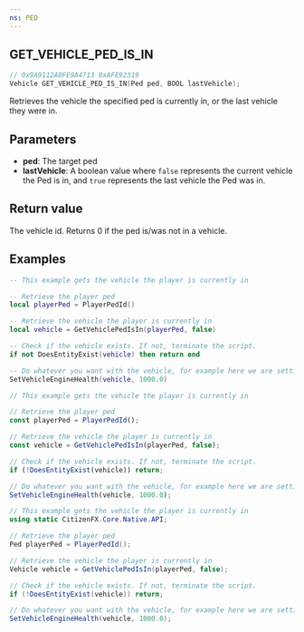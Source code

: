 ```yaml
---
ns: PED
---
```

## GET_VEHICLE_PED_IS_IN

```c
// 0x9A9112A0FE9A4713 0xAFE92319
Vehicle GET_VEHICLE_PED_IS_IN(Ped ped, BOOL lastVehicle);
```

Retrieves the vehicle the specified ped is currently in, or the last vehicle they were in.

## Parameters
* **ped**: The target ped
* **lastVehicle**: A boolean value where `false` represents the current vehicle the Ped is in, and `true` represents the last vehicle the Ped was in.

## Return value
The vehicle id. Returns 0 if the ped is/was not in a vehicle.

## Examples
```lua
-- This example gets the vehicle the player is currently in

-- Retrieve the player ped
local playerPed = PlayerPedId()

-- Retrieve the vehicle the player is currently in
local vehicle = GetVehiclePedIsIn(playerPed, false)

-- Check if the vehicle exists. If not, terminate the script.
if not DoesEntityExist(vehicle) then return end

-- Do whatever you want with the vehicle, for example here we are setting the vehicle's engine health to 1000
SetVehicleEngineHealth(vehicle, 1000.0)
```

```js
// This example gets the vehicle the player is currently in

// Retrieve the player ped
const playerPed = PlayerPedId();

// Retrieve the vehicle the player is currently in
const vehicle = GetVehiclePedIsIn(playerPed, false);

// Check if the vehicle exists. If not, terminate the script.
if (!DoesEntityExist(vehicle)) return;

// Do whatever you want with the vehicle, for example here we are setting the vehicle's engine health to 1000
SetVehicleEngineHealth(vehicle, 1000.0);
```

```cs
// This example gets the vehicle the player is currently in
using static CitizenFX.Core.Native.API;

// Retrieve the player ped
Ped playerPed = PlayerPedId();

// Retrieve the vehicle the player is currently in
Vehicle vehicle = GetVehiclePedIsIn(playerPed, false);

// Check if the vehicle exists. If not, terminate the script.
if (!DoesEntityExist(vehicle)) return;

// Do whatever you want with the vehicle, for example here we are setting the vehicle's engine health to 1000
SetVehicleEngineHealth(vehicle, 1000.0);
```

